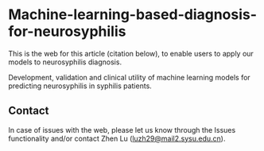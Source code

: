 # Machine-learning-based-diagnosis-for-neurosyphilis

This is the web for this article (citation below), to enable users to apply our models to neurosyphilis diagnosis.

Development, validation and clinical utility of machine learning models for predicting neurosyphilis in syphilis patients.


## Contact
In case of issues with the web, please let us know through the Issues functionality and/or contact Zhen Lu (luzh29@mail2.sysu.edu.cn).
